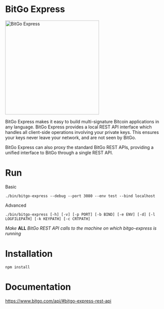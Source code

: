 # BitGo Express
<img src="https://raw.githubusercontent.com/bitgo/bitgo-express/master/misc/img/logo.png" alt="BitGo Express" width="300">

BitGo Express makes it easy to build multi-signature Bitcoin applications in any language. BitGo Express provides a local REST API interface which handles all client-side operations involving your private keys. This ensures your keys never leave your network, and are not seen by BitGo. 

BitGo Express can also proxy the standard BitGo REST APIs, providing a unified interface to BitGo through a single REST API.

# Run

Basic

`./bin/bitgo-express --debug --port 3080 --env test --bind localhost`

Advanced

`./bin/bitgo-express [-h] [-v] [-p PORT] [-b BIND] [-e ENV] [-d] [-l LOGFILEPATH] [-k KEYPATH] [-c CRTPATH]`

*Make* **ALL** *BitGo REST API calls to the machine on which bitgo-express is running*

# Installation

`npm install`

# Documentation

https://www.bitgo.com/api/#bitgo-express-rest-api





